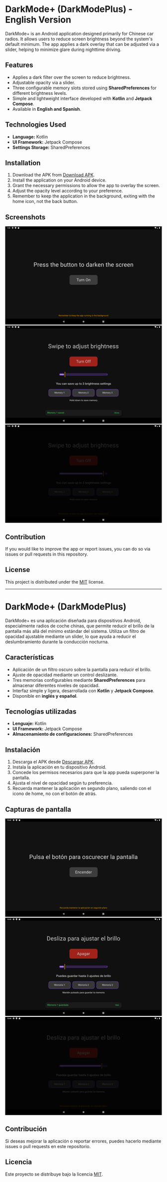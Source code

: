 # DarkMode+ (DarkModePlus) - English Version

DarkMode+ is an Android application designed primarily for Chinese car radios. It allows users to reduce screen brightness beyond the system's default minimum. The app applies a dark overlay that can be adjusted via a slider, helping to minimize glare during nighttime driving.

## Features
- Applies a dark filter over the screen to reduce brightness.
- Adjustable opacity via a slider.
- Three configurable memory slots stored using **SharedPreferences** for different brightness levels.
- Simple and lightweight interface developed with **Kotlin** and **Jetpack Compose**.
- Available in **English and Spanish**.

## Technologies Used
- **Language:** Kotlin
- **UI Framework:** Jetpack Compose
- **Settings Storage:** SharedPreferences

## Installation
1. Download the APK from [Download APK](APK/DarkModePlus-2-1.1.apk).
2. Install the application on your Android device.
3. Grant the necessary permissions to allow the app to overlay the screen.
4. Adjust the opacity level according to your preference.
5. Remember to keep the application in the background, exiting with the home icon, not the back button.

## Screenshots

![App turned off](Screenshots/English/Screenshot-1.png)
![App on and memory saved](Screenshots/English/Screenshot-2.png)
![Almost full darkness](Screenshots/English/Screenshot-3.png)

## Contribution
If you would like to improve the app or report issues, you can do so via issues or pull requests in this repository.

## License
This project is distributed under the [MIT](LICENSE) license.

---

# DarkMode+ (DarkModePlus)

DarkMode+ es una aplicación diseñada para dispositivos Android, especialmente radios de coche chinas, que permite reducir el brillo de la pantalla más allá del mínimo estándar del sistema. Utiliza un filtro de opacidad ajustable mediante un slider, lo que ayuda a reducir el deslumbramiento durante la conducción nocturna.

## Características
- Aplicación de un filtro oscuro sobre la pantalla para reducir el brillo.
- Ajuste de opacidad mediante un control deslizante.
- Tres memorias configurables mediante **SharedPreferences** para almacenar diferentes niveles de opacidad.
- Interfaz simple y ligera, desarrollada con **Kotlin** y **Jetpack Compose**.
- Disponible en **inglés y español**.

## Tecnologías utilizadas
- **Lenguaje:** Kotlin
- **UI Framework:** Jetpack Compose
- **Almacenamiento de configuraciones:** SharedPreferences

## Instalación
1. Descarga el APK desde [Descargar APK](APK/DarkModePlus-2-1.1.apk).
2. Instala la aplicación en tu dispositivo Android.
3. Concede los permisos necesarios para que la app pueda superponer la pantalla.
4. Ajusta el nivel de opacidad según tu preferencia.
5. Recuerda mantener la aplicación en segundo plano, saliendo con el icono de home, no con el botón de atrás.

## Capturas de pantalla


![App apagada](Screenshots/Spanish/Screenshot-1.png)
![App encendida y memoria guardada](Screenshots/Spanish/Screenshot-2.png)
![Oscuridad casi a tope](Screenshots/Spanish/Screenshot-3.png)

## Contribución
Si deseas mejorar la aplicación o reportar errores, puedes hacerlo mediante issues o pull requests en este repositorio.

## Licencia
Este proyecto se distribuye bajo la licencia [MIT](LICENSE).

